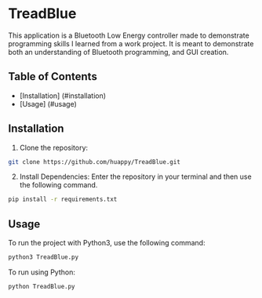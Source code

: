 # TreadBlue
This application is a Bluetooth Low Energy controller made to demonstrate programming skills I learned from a work project. It is meant to demonstrate both an understanding of Bluetooth programming, and GUI creation.

## Table of Contents
- [Installation] (#installation)
- [Usage] (#usage)

## Installation
1. Clone the repository:
```bash
git clone https://github.com/huappy/TreadBlue.git
```

2. Install Dependencies:
Enter the repository in your terminal and then use the following command.
```bash
pip install -r requirements.txt

```

## Usage
To run the project with Python3, use the following command:
```bash
python3 TreadBlue.py
```

To run using Python:
```bash
python TreadBlue.py
```




